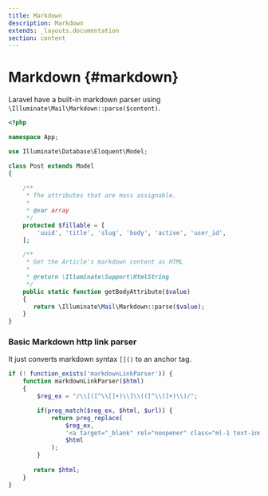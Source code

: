 ```yaml
---
title: Markdown
description: Markdown
extends: _layouts.documentation
section: content
---
```


# Markdown {#markdown}

Laravel have a built-in markdown parser using ```\Illuminate\Mail\Markdown::parse($content)```.

```php
<?php

namespace App;

use Illuminate\Database\Eloquent\Model;

class Post extends Model
{
     
    /**
     * The attributes that are mass assignable.
     *
     * @var array
     */
    protected $fillable = [
        'uuid', 'title', 'slug', 'body', 'active', 'user_id',
    ];

    /**
     * Get the Article's markdown content as HTML
     *
     * @return \Illuminate\Support\HtmlString
     */
    public static function getBodyAttribute($value)
    {
       return \Illuminate\Mail\Markdown::parse($value);
    }
}
```

### Basic Markdown http link parser

It just converts markdown syntax ```[]()``` to an anchor tag.

```php
if (! function_exists('markdownLinkParser')) {
	function markdownLinkParser($html)
	{
	    $reg_ex = "/\\[([^\\[]+)\\]\\(([^\\(]+)\\)/";

	    if(preg_match($reg_ex, $html, $url)) {
	        return preg_replace(
	        	$reg_ex, 
	        	'<a target="_blank" rel="noopener" class="ml-1 text-indigo-500 hover:underline hover:text-indigo-500 transition duration-300 ease-out" href="'. $url[2] . '"> '. $url[1] .'</a>', 
	        	$html
	        );
	    }
	    
	   return $html;
	}
}
```
